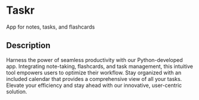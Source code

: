 # Taskr
App for notes, tasks, and flashcards

## Description
Harness the power of seamless productivity with our Python-developed app. Integrating note-taking, flashcards, and task management, this intuitive tool empowers users to optimize their workflow. Stay organized with an included calendar that provides a comprehensive view of all your tasks. Elevate your efficiency and stay ahead with our innovative, user-centric solution.

